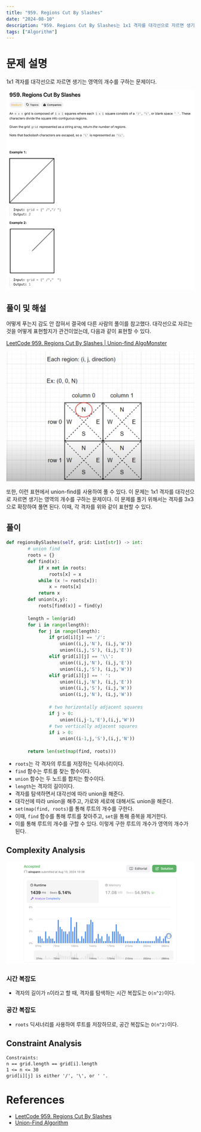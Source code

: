 ```yaml
---
title: "959. Regions Cut By Slashes"
date: "2024-08-10"
description: "959. Regions Cut By Slashes는 1x1 격자를 대각선으로 자르면 생기는 영역의 개수를 구하는 문제이다."
tags: ["Algorithm"]
---
```


# 문제 설명
1x1 격자를 대각선으로 자르면 생기는 영역의 개수를 구하는 문제이다.

![tc](../../../images/LEET/959/959.png)

## 풀이 및 해설
어떻게 푸는지 감도 안 잡혀서 결국에 다른 사람의 풀이를 참고했다. 대각선으로 자르는 것을 어떻게 표현할지가 관건이었는데, 다음과 같이 표현할 수 있다.

[LeetCode 959. Regions Cut By Slashes | Union-find AlgoMonster](https://www.youtube.com/watch?v=LKHE5AVTmTk)

![algo](../../../images/LEET/959/algo.png)

또한, 이런 표현에서 union-find를 사용하여 풀 수 있다. 이 문제는 1x1 격자를 대각선으로 자르면 생기는 영역의 개수를 구하는 문제이다. 이 문제를 풀기 위해서는 격자를 3x3으로 확장하여 풀면 된다. 이때, 각 격자를 위와 같이 표현할 수 있다.

## 풀이
```python
def regionsBySlashes(self, grid: List[str]) -> int:
        # union find
        roots = {}
        def find(x):
            if x not in roots:
                roots[x] = x
            while (x != roots[x]):
                x = roots[x]
            return x
        def union(x,y):
            roots[find(x)] = find(y)
        
        length = len(grid)
        for i in range(length):
            for j in range(length):
                if grid[i][j] == '/':
                    union((i,j,'N'), (i,j,'W'))
                    union((i,j,'S'), (i,j,'E'))
                elif grid[i][j] == '\\':
                    union((i,j,'N'), (i,j,'E'))
                    union((i,j,'S'), (i,j,'W'))
                elif grid[i][j] == ' ':
                    union((i,j,'N'), (i,j,'E'))
                    union((i,j,'S'), (i,j,'W'))
                    union((i,j,'N'), (i,j,'W'))
                
                # two horizontally adjacent squares
                if j > 0:
                    union((i,j-1,'E'),(i,j,'W'))
                # two vertically adjacent squares
                if i > 0:
                    union((i-1,j,'S'),(i,j,'N'))
        
        return len(set(map(find, roots)))
```
- `roots`는 각 격자의 루트를 저장하는 딕셔너리이다.
- `find` 함수는 루트를 찾는 함수이다.
- `union` 함수는 두 노드를 합치는 함수이다.
- `length`는 격자의 길이이다.
- 격자를 탐색하면서 대각선에 따라 union을 해준다.
- 대각선에 따라 union을 해주고, 가로와 세로에 대해서도 union을 해준다.
- `set(map(find, roots)`를 통해 루트의 개수를 구한다.
- 이때, `find` 함수를 통해 루트를 찾아주고, `set`을 통해 중복을 제거한다.
- 이를 통해 루트의 개수를 구할 수 있다. 이렇게 구한 루트의 개수가 영역의 개수가 된다.

## Complexity Analysis
![tc](../../../images/LEET/959/tc.png)

### 시간 복잡도
- 격자의 길이가 `n`이라고 할 때, 격자를 탐색하는 시간 복잡도는 `O(n^2)`이다.

### 공간 복잡도
- `roots` 딕셔너리를 사용하여 루트를 저장하므로, 공간 복잡도는 `O(n^2)`이다.

## Constraint Analysis
```
Constraints:
n == grid.length == grid[i].length
1 <= n <= 30
grid[i][j] is either '/', '\', or ' '.
```

# References
- [LeetCode 959. Regions Cut By Slashes](https://leetcode.com/problems/regions-cut-by-slashes/)
- [Union-Find Algorithm](https://en.wikipedia.org/wiki/Disjoint-set_data_structure)